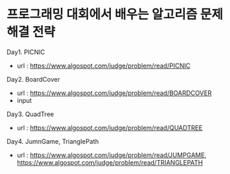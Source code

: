 # 프로그래밍 대회에서 배우는 알고리즘 문제 해결 전략

Day1. PICNIC
 - url : https://www.algospot.com/judge/problem/read/PICNIC
 
Day2. BoardCover
  - url : https://www.algospot.com/judge/problem/read/BOARDCOVER
  - input

Day3. QuadTree
- url : https://www.algospot.com/judge/problem/read/QUADTREE

Day4. JumnGame, TrianglePath
- url : https://www.algospot.com/judge/problem/read/JUMPGAME,  https://www.algospot.com/judge/problem/read/TRIANGLEPATH
